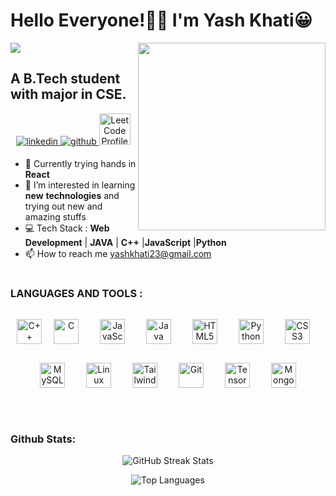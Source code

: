 # Hello Everyone!👩‍💻 I'm Yash Khati😀

<img align="right" img src="https://media.giphy.com/media/YFFGUPTPTRqIhwepA4/giphy.gif" height = "300" width = "300"/>  

![](https://komarev.com/ghpvc/?username=Yash-codeAndDev)

## **A B.Tech student with major in CSE.**

<div align="center">
<a href="https://linkedin.com/in/yash-khati" target="_blank">
<img src=https://img.shields.io/badge/linkedin-%231E77B5.svg?&style=for-the-badge&logo=linkedin&logoColor=white alt=linkedin style="margin-bottom: 5px;" />
</a>
<a href="https://github.com/Yash-codeAndDev" target="_blank">
<img src=https://img.shields.io/badge/github-%2324292e.svg?&style=for-the-badge&logo=github&logoColor=white alt=github style="margin-bottom: 5px;" />
</a>  
<a href="https://leetcode.com/u/code_yash/" target="_blank">
<img src="https://upload.wikimedia.org/wikipedia/commons/1/19/LeetCode_logo_black.png" alt="LeetCode Profile" width="50" />
</a>
</div>  

- 🌱 Currently trying hands in **React**
- 👀 I’m interested in learning **new** **technologies** and trying out new and amazing stuffs               
- 💻 Tech Stack : **Web Development** | **JAVA** | **C++** |**JavaScript** |**Python** 
- 📫 How to reach me yashkhati23@gmail.com


#
### LANGUAGES AND  TOOLS :
  
<div align="center">  
<a href="https://www.cplusplus.com/" target="_blank"><img style="margin: 15x" src="https://profilinator.rishav.dev/skills-assets/cplusplus-original.svg" alt="C++" height="40" /></a>  
<a href="https://www.cprogramming.com/" target="_blank"><img style="margin: 15px" src="https://profilinator.rishav.dev/skills-assets/c-original.svg" alt="C" height="40" /></a>  
<a href="https://www.javascript.com/" target="_blank"><img style="margin: 15px" src="https://profilinator.rishav.dev/skills-assets/javascript-original.svg" alt="JavaScript" height="40" /></a>  
<a href="https://www.java.com/" target="_blank"><img style="margin: 15px" src="https://profilinator.rishav.dev/skills-assets/java-original-wordmark.svg" alt="Java" height="40" /></a>  
<a href="https://en.wikipedia.org/wiki/HTML5" target="_blank"><img style="margin: 15px" src="https://profilinator.rishav.dev/skills-assets/html5-original-wordmark.svg" alt="HTML5" height="40" /></a>  
<a href="https://www.python.org/" target="_blank"><img style="margin: 15px" src="https://profilinator.rishav.dev/skills-assets/python-original.svg" alt="Python" height="40" /></a>  
<a href="https://www.w3schools.com/css/" target="_blank"><img style="margin: 15px" src="https://profilinator.rishav.dev/skills-assets/css3-original-wordmark.svg" alt="CSS3" height="40" /></a>  
<a href="https://www.mysql.com/" target="_blank"><img style="margin: 15px" src="https://profilinator.rishav.dev/skills-assets/mysql-original-wordmark.svg" alt="MySQL" height="40" /></a>  
<a href="https://www.linux.org/" target="_blank"><img style="margin: 15px" src="https://profilinator.rishav.dev/skills-assets/linux-original.svg" alt="Linux" height="40" /></a>  
<a href="https://www.tailwindcss.com/" target="_blank"><img style="margin: 15px" src="https://profilinator.rishav.dev/skills-assets/tailwindcss.svg" alt="Tailwind CSS" height="40" /></a>  
<a href="https://github.com/" target="_blank"><img style="margin: 15px" src="https://profilinator.rishav.dev/skills-assets/git-scm-icon.svg" alt="Git" height="40" /></a>  
<a href="https://www.tensorflow.org/" target="_blank"><img style="margin: 15px" src="https://profilinator.rishav.dev/skills-assets/tensorflow-icon.svg" alt="TensorFlow" height="40" /></a>  
<a href="https://www.mongodb.com/" target="_blank"><img style="margin: 15px" src="https://profilinator.rishav.dev/skills-assets/mongodb-original-wordmark.svg" alt="MongoDB" height="40" /></a>  

</div>  
</div>  

<br/>  

#
### Github Stats:
<p align="center">
  <img src="https://github-readme-streak-stats.herokuapp.com/?user=Yash-codeAndDev&theme=blue-green&hide_border=false" alt="GitHub Streak Stats" />
</p>

<!-- Top Languages Below -->
<p align="center">
  <img src="https://github-readme-stats.vercel.app/api/top-langs/?username=Yash-codeAndDev&theme=blue-green&hide_border=false&include_all_commits=true&count_private=false&layout=compact" alt="Top Languages" />
</p>

<br/>

